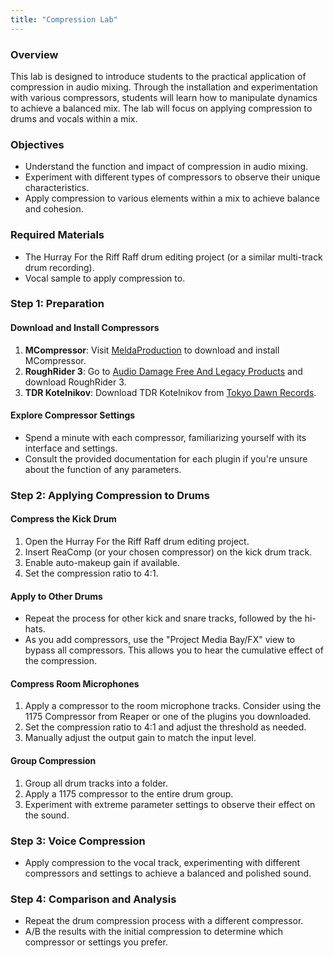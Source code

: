 ```yaml
---
title: "Compression Lab"
---
```


### Overview

This lab is designed to introduce students to the practical application of compression in audio mixing. Through the installation and experimentation with various compressors, students will learn how to manipulate dynamics to achieve a balanced mix. The lab will focus on applying compression to drums and vocals within a mix.

### Objectives

- Understand the function and impact of compression in audio mixing.
- Experiment with different types of compressors to observe their unique characteristics.
- Apply compression to various elements within a mix to achieve balance and cohesion.

### Required Materials

- The Hurray For the Riff Raff drum editing project (or a similar multi-track drum recording).
- Vocal sample to apply compression to.

### Step 1: Preparation

#### Download and Install Compressors

1. **MCompressor**: Visit [MeldaProduction](https://www.meldaproduction.com/MCompressor) to download and install MCompressor.
2. **RoughRider 3**: Go to [Audio Damage Free And Legacy Products](https://www.audiodamage.com/pages/free-and-legacy) and download RoughRider 3.
3. **TDR Kotelnikov**: Download TDR Kotelnikov from [Tokyo Dawn Records](https://www.tokyodawn.net/tdr-kotelnikov/).


#### Explore Compressor Settings

- Spend a minute with each compressor, familiarizing yourself with its interface and settings.
- Consult the provided documentation for each plugin if you're unsure about the function of any parameters.

### Step 2: Applying Compression to Drums

#### Compress the Kick Drum

1. Open the Hurray For the Riff Raff drum editing project.
2. Insert ReaComp (or your chosen compressor) on the kick drum track.
3. Enable auto-makeup gain if available.
4. Set the compression ratio to 4:1.

#### Apply to Other Drums

- Repeat the process for other kick and snare tracks, followed by the hi-hats.
- As you add compressors, use the "Project Media Bay/FX" view to bypass all compressors. This allows you to hear the cumulative effect of the compression.

#### Compress Room Microphones

1. Apply a compressor to the room microphone tracks. Consider using the 1175 Compressor from Reaper or one of the plugins you downloaded.
2. Set the compression ratio to 4:1 and adjust the threshold as needed.
3. Manually adjust the output gain to match the input level.

#### Group Compression

1. Group all drum tracks into a folder.
2. Apply a 1175 compressor to the entire drum group.
3. Experiment with extreme parameter settings to observe their effect on the sound.

### Step 3: Voice Compression

- Apply compression to the vocal track, experimenting with different compressors and settings to achieve a balanced and polished sound.

### Step 4: Comparison and Analysis

- Repeat the drum compression process with a different compressor.
- A/B the results with the initial compression to determine which compressor or settings you prefer.


<!-- ## Class Lab

Let's get some hands on experimenting with balance and compression in your own mixes

- Install a few types of compressors and experiment with them
- [MCompressor](https://www.meldaproduction.com/MCompressor), [RoughRider 3](https://www.audiodamage.com/pages/free-downloads), [TDR Kotelnikov](https://www.tokyodawn.net/tdr-kotelnikov/)

Spend a minute exploring each of these compressor's settings. Look at the documentation if you're unsure of what a parameter does. 

Instructions:

Open the Hurray For the Riff Raff drum editing project we did a few weeks ago. Add ReaComp or another compressor to the kick drum track. Turn on auto-makeup gain if the plugin has that setting. Set the ratio to 4:1. For every 1 dB of input signal we'll decrease the gain by 4 dB. 

Now do the same to the other kicks and snares, then the hi-hats.

As you add plugins, check the "Project Media Bay/FX" view to bypass all compressors at once. Use this to hear the cumulative difference.

Now compress your room microphones, but this time with the 1175 Compressor that comes with Reaper. You could try one of the new plugins aswell. Set the ratio to 4:1. Adjust the threshold to your liking. With this plugin you have to adjust the gain manually. Try to get it back to the input level.

Finally, group all of the drums in a folder and apply a 1175 compressor to the folder. Notice how extreme parameter settings can have a drastic effect on the timbre of the track.

Try this whole process again with at least one other compressor. AB the results and decide which one you prefer.

## Voice Compression

Now add the vocal sample to the project and try to compress it. -->
